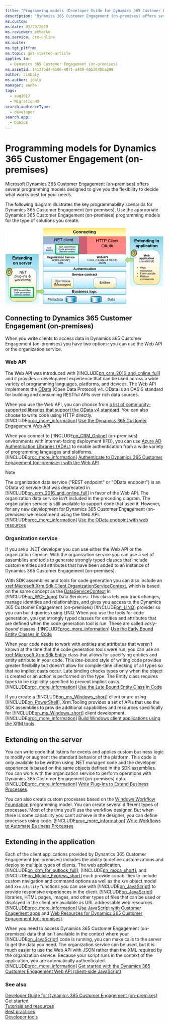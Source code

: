 ```yaml
---
title: "Programming models (Developer Guide for Dynamics 365 Customer Engagement (on-premises))| MicrosoftDocs"
description: "Dynamics 365 Customer Engagement (on-premises) offers several programming models designed to give you the flexibility to decide what works best for your needs."
ms.custom: 
ms.date: 03/29/2019
ms.reviewer: pehecke
ms.service: crm-online
ms.suite: 
ms.tgt_pltfrm: 
ms.topic: get-started-article
applies_to: 
  - Dynamics 365 Customer Engagement (on-premises)
ms.assetid: 14127ed4-0506-4071-a408-6052048ba299
author: JimDaly
ms.author: jdaly
manager: annbe
tags: 
  - aug2017
  - MigrationHO
search.audienceType: 
  - developer
search.app: 
  - D365CE
---
```

# Programming models for Dynamics 365 Customer Engagement (on-premises)

Microsoft Dynamics 365 Customer Engagement (on-premises) offers several programming models designed to give you the flexibility to decide what works best for your needs.

The following diagram illustrates the key programmability scenarios for Dynamics 365 Customer Engagement (on-premises). Use the appropriate Dynamics 365 Customer Engagement (on-premises) programming models for the type of solutions you create.

![Programmability Scenarios for Dynamics 365 Customer Engagement (on-premises)](media/crm-v8-programmabilityscenarios.png "Programmability Scenarios for Dynamics 365 Customer Engagement (on-premises)")  

<a name="bkmk_ExternalApplications"></a>

## Connecting to Dynamics 365 Customer Engagement (on-premises)

 When you write clients to access data in Dynamics 365 Customer Engagement (on-premises) you have two options: you can use the Web API or the organization service.

<a name="bkmk_webAPI"></a>

### Web API
 The Web API was introduced with [!INCLUDE[pn_crm_2016_and_online_full](../includes/pn-crm-2016-and-online-full.md)] and it provides a development experience that can be used across a wide variety of programming languages, platforms, and devices. The Web API implements the [OData](https://odata.org) (Open Data Protocol) v4. OData is an OASIS standard for building and consuming RESTful APIs over rich data sources.

 When you use the Web API, you can choose from [a list of community-supported libraries that support the OData v4 standard](https://www.odata.org/libraries/). You can also choose to write code using HTTP directly. [!INCLUDE[proc_more_information](../includes/proc-more-information.md)] [Use the Dynamics 365 Customer Engagement Web API](use-microsoft-dynamics-365-web-api.md)

 When you connect to [!INCLUDE[pn_CRM_Online](../includes/pn-crm-online.md)] (on-premises) environments with Internet-facing deployment (IFD), you can use [Azure AD Authentication Libraries (ADAL)](https://azure.microsoft.com/documentation/articles/active-directory-authentication-libraries/) to enable authentication from a wide variety of programming languages and platforms. [!INCLUDE[proc_more_information](../includes/proc-more-information.md)] [Authenticate to Dynamics 365 Customer Engagement (on-premises) with the Web API](webapi/authenticate-web-api.md)

> [!NOTE]
> The organization data service ("REST endpoint" or  "OData endpoint") is an OData v2 service that was deprecated in [!INCLUDE[pn_crm_2016_and_online_full](../includes/pn-crm-2016-and-online-full.md)] in favor of the Web API. The organization data service isn’t included in the preceding diagram. The organization service is still available to support code that used it. However, for any new development for Dynamics 365 Customer Engagement (on-premises) we recommend using the Web API. [!INCLUDE[proc_more_information](../includes/proc-more-information.md)] [Use the OData endpoint with web resources](https://msdn.microsoft.com/library/gg334279\(v=crm.7\).aspx)

<a name="bkmk_organizationService"></a>

### Organization service
 If you are a .NET developer you can use either the Web API or the organization service. With the organization service you can use a set of assemblies and tools to generate strongly typed classes that include custom entities and attributes that have been added to an instance of Dynamics 365 Customer Engagement (on-premises).

 With SDK assemblies and tools for code generation you can also include an <xref:Microsoft.Xrm.Sdk.Client.OrganizationServiceContext>, which is based on the same concept as the [DataServiceContext](https://msdn.microsoft.com/library/cc679618.aspx) in [!INCLUDE[pn_WCF_long](../includes/pn-wcf-long.md)] Data Services. This class lets you track changes, manage identities and relationships, and gives you access to the Dynamics 365 Customer Engagement (on-premises) [!INCLUDE[pn_LINQ](../includes/pn-linq.md)] provider so you can build queries using LINQ. When you use the tools for code generation, you get strongly typed classes for entities and attributes that are defined when the code generation tool is run. These are called *early-bound* classes. [!INCLUDE[proc_more_information](../includes/proc-more-information.md)] [Use the Early Bound Entity Classes in Code](org-service/use-early-bound-entity-classes-code.md)

 When your code needs to work with entities and attributes that weren’t known at the time that the code generation tools were run, you can use an <xref:Microsoft.Xrm.Sdk.Entity> class that allows for specifying entities and entity attribute in your code. This *late-bound* style of writing code provides greater flexibility but doesn’t allow for compile-time checking of all types so that no implicit casts occur. Late binding checks types only when the object is created or an action is performed on the type. The Entity class requires types to be explicitly specified to prevent implicit casts. [!INCLUDE[proc_more_information](../includes/proc-more-information.md)] [Use the Late Bound Entity Class in Code](org-service/use-late-bound-entity-class-code.md)

 If you create a [!INCLUDE[pn_ms_Windows_short](../includes/pn-ms-windows-short.md)] client or are using [!INCLUDE[pn_PowerShell](../includes/pn-powershell.md)], Xrm.Tooling provides a set of APIs that use the SDK assemblies to provide additional capabilities and resources specifically for [!INCLUDE[pn_ms_Windows_short](../includes/pn-ms-windows-short.md)] client development. [!INCLUDE[proc_more_information](../includes/proc-more-information.md)] [Build Windows client applications using the XRM tools](build-windows-client-applications-xrm-tools.md)

<a name="bkmk_internalLogic"></a>

## Extending on the server
 You can write code that listens for events and applies custom business logic to modify or augment the standard behavior of the platform. This code is only available to be written using .NET managed code and the developer experience is based on the same objects defined in the SDK assemblies. You can work with the organization service to perform operations with Dynamics 365 Customer Engagement (on-premises) data. [!INCLUDE[proc_more_information](../includes/proc-more-information.md)] [Write Plug-Ins to Extend Business Processes](write-plugin-extend-business-processes.md).

 You can also create custom processes based on the [Windows Workflow Foundation](https://msdn.microsoft.com/netframework/aa663328.aspx) programming model. You can create several different types of processes. Most of the time you’ll use the workflow designer. But when there is some capability you can’t achieve in the designer, you can define processes using code. [!INCLUDE[proc_more_information](../includes/proc-more-information.md)] [Write Workflows to Automate Business Processes](automate-business-processes-customer-engagement.md)

<a name="bkmk_applicationExtensions"></a>

## Extending in the application
 Each of the client applications provided by Dynamics 365 Customer Engagement (on-premises) includes the ability to define customizations and deploy to multiple types of clients. The web application, [!INCLUDE[pn_crm_for_outlook_full](../includes/pn-crm-for-outlook-full.md)], [!INCLUDE[pn_moca_short](../includes/pn-moca-short.md)], and [!INCLUDE[pn_Mobile_Express_short](../includes/pn-mobile-express-short.md)] each provide capabilities to include custom navigation and command options as well as the `Xrm` object model and `Xrm.Utility` functions you can use with [!INCLUDE[pn_JavaScript](../includes/pn-javascript.md)] to provide responsive experiences in the client. [!INCLUDE[pn_JavaScript](../includes/pn-javascript.md)] libraries, HTML pages, images, and other types of files that can be used or displayed in the client are available as URL addressable web resources. [!INCLUDE[proc_more_information](../includes/proc-more-information.md)] [Use JavaScript with Customer Enagement apps](use-javascript.md) and [Web Resources for Dynamics 365 Customer Engagement (on-premises)](web-resources.md).

 When you need to access Dynamics 365 Customer Engagement (on-premises) data that isn’t available in the context where your [!INCLUDE[pn_JavaScript](../includes/pn-javascript.md)] code is running, you can make calls to the server to get the data you need. The organization service can be used, but it is much easier to use the Web API with JSON rather than the XML required by the organization service. Because your script runs in the context of the application, you are automatically authenticated. [!INCLUDE[proc_more_information](../includes/proc-more-information.md)] [Get started with the Dynamics 365 Customer Engagement Web API (client-side JavaScript)](webapi/get-started-web-api-client-side-javascript.md)

### See also
[Developer Guide for Dynamics 365 Customer Engagement (on-premises)](overview.md)<br />
[Get started](get-started-sdk.md)<br />
[Tutorials and resources](tutorials-resources-sdk.md)<br />
[Best practices](best-practices-sdk.md)<br />
[Developer tools](developer-tools.md)<br/>
